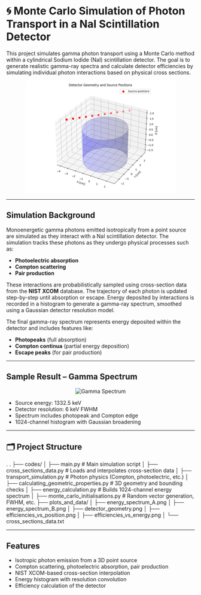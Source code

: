 # 🌀 Monte Carlo Simulation of Photon Transport in a NaI Scintillation Detector

This project simulates gamma photon transport using a Monte Carlo method within a cylindrical Sodium Iodide (NaI) scintillation detector. The goal is to generate realistic gamma-ray spectra and calculate detector efficiencies by simulating individual photon interactions based on physical cross sections.

<p align="center">
  <img src="plots_and_data/detector_geometry.png" alt="Detector Geometry" width="400"/>
</p>

---

## Simulation Background

Monoenergetic gamma photons emitted isotropically from a point source are simulated as they interact with a NaI scintillation detector. The simulation tracks these photons as they undergo physical processes such as:

- **Photoelectric absorption**  
- **Compton scattering**  
- **Pair production**

These interactions are probabilistically sampled using cross-section data from the **NIST XCOM** database. The trajectory of each photon is updated step-by-step until absorption or escape. Energy deposited by interactions is recorded in a histogram to generate a gamma-ray spectrum, smoothed using a Gaussian detector resolution model.

The final gamma-ray spectrum represents energy deposited within the detector and includes features like:

- **Photopeaks** (full absorption)  
- **Compton continua** (partial energy deposition)  
- **Escape peaks** (for pair production)

---

## Sample Result – Gamma Spectrum

<p align="center">
  <img src="plot_and_data/energy_spectrum_B.png" alt="Gamma Spectrum" width="600"/>
</p>

- Source energy: 1332.5 keV  
- Detector resolution: 6 keV FWHM  
- Spectrum includes photopeak and Compton edge  
- 1024-channel histogram with Gaussian broadening

---

## 🗂 Project Structure

.
.
├── codes/
│   ├── main.py                              # Main simulation script
│   ├── cross_sections_data.py               # Loads and interpolates cross-section data
│   ├── transport_simulation.py              # Photon physics (Compton, photoelectric, etc.)
│   ├── calculating_geometric_properties.py  # 3D geometry and bounding checks
│   ├── energy_calculation.py                # Builds 1024-channel energy spectrum
│   ├── monte_carlo_initialisations.py       # Random vector generation, FWHM, etc.
├── plots_and_data/
│   ├── energy_spectrum_A.png
│   ├── energy_spectrum_B.png
│   ├── detector_geometry.png
│   ├── efficiencies_vs_position.png
│   ├── efficiencies_vs_energy.png
│   └── cross_sections_data.txt

---

## Features

- Isotropic photon emission from a 3D point source  
- Compton scattering, photoelectric absorption, pair production  
- NIST XCOM-based cross-section interpolation  
- Energy histogram with resolution convolution  
- Efficiency calculation of the detector
